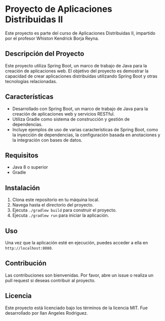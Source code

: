 # Proyecto de Aplicaciones Distribuidas II

Este proyecto es parte del curso de Aplicaciones Distribuidas II, impartido por el profesor Whiston Kendrick Borja Reyna.

## Descripción del Proyecto

Este proyecto utiliza Spring Boot, un marco de trabajo de Java para la creación de aplicaciones web. El objetivo del proyecto es demostrar la capacidad de crear aplicaciones distribuidas utilizando Spring Boot y otras tecnologías relacionadas.

## Características

- Desarrollado con Spring Boot, un marco de trabajo de Java para la creación de aplicaciones web y servicios RESTful.
- Utiliza Gradle como sistema de construcción y gestión de dependencias.
- Incluye ejemplos de uso de varias características de Spring Boot, como la inyección de dependencias, la configuración basada en anotaciones y la integración con bases de datos.

## Requisitos

- Java 8 o superior
- Gradle

## Instalación

1. Clona este repositorio en tu máquina local.
2. Navega hasta el directorio del proyecto.
3. Ejecuta `./gradlew build` para construir el proyecto.
4. Ejecuta `./gradlew run` para iniciar la aplicación.

## Uso

Una vez que la aplicación esté en ejecución, puedes acceder a ella en `http://localhost:8080`.

## Contribución

Las contribuciones son bienvenidas. Por favor, abre un issue o realiza un pull request si deseas contribuir al proyecto.

## Licencia

Este proyecto está licenciado bajo los términos de la licencia MIT.
Fue desarrollado por Ilan Angeles Rodriguez.